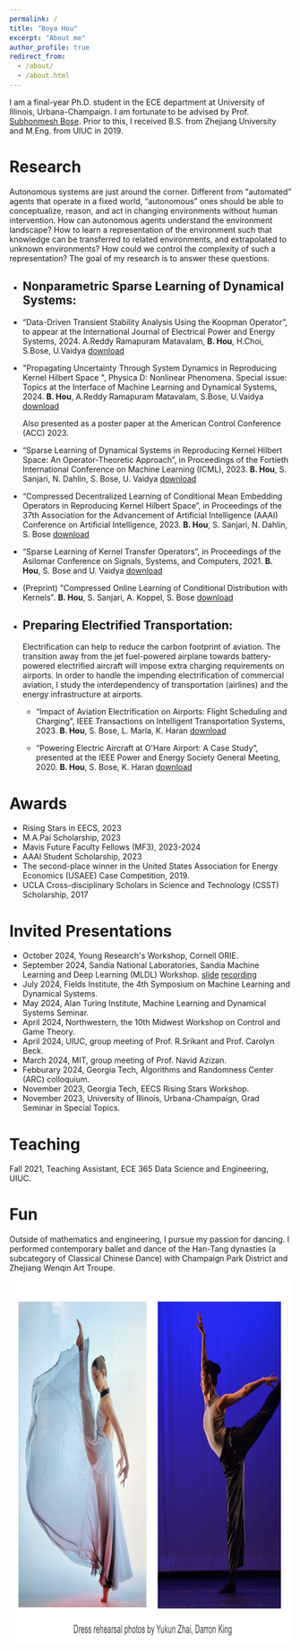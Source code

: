 ```yaml
---
permalink: /
title: "Boya Hou"
excerpt: "About me"
author_profile: true
redirect_from: 
  - /about/
  - /about.html
---
```



I am a final-year Ph.D. student in the ECE department at University of Illinois, Urbana-Champaign. I am fortunate to be advised by Prof. [Subhonmesh Bose](http://boses.ece.illinois.edu/). Prior to this, I received B.S. from Zhejiang University and M.Eng. from UIUC in 2019. 


# Research

Autonomous systems are just around the corner. Different from “automated” agents that operate in a fixed world, “autonomous” ones should be able to conceptualize, reason, and act in changing environments without human intervention. How can autonomous agents understand the environment landscape? How to learn a representation of the environment such that knowledge can be transferred to related environments, and extrapolated to unknown environments? How could we control the complexity of such a representation? The goal of my research is to answer these questions. 

- ## Nonparametric Sparse Learning of Dynamical Systems:

 - “Data-Driven Transient Stability Analysis Using the Koopman Operator”, to appear at the International Journal of Electrical Power and Energy Systems, 2024. 
   A.Reddy Ramapuram Matavalam, **B. Hou**, H.Choi, S.Bose, U.Vaidya  [download](https://papers.ssrn.com/sol3/papers.cfm?abstract_id=4805006)

 - "Propagating Uncertainty Through System Dynamics in Reproducing Kernel Hilbert Space ", Physica D: Nonlinear Phenomena. Special issue: Topics at the Interface of Machine Learning and Dynamical Systems, 2024. 
   **B. Hou**, A.Reddy Ramapuram Matavalam, S.Bose, U.Vaidya [download](https://doi.org/10.1016/j.physd.2024.134168)
    
    Also presented as a poster paper at the American Control Conference (ACC) 2023.
 
  - “Sparse Learning of Dynamical Systems in Reproducing Kernel Hilbert Space: An Operator-Theoretic Approach”, in Proceedings of the Fortieth International Conference on Machine Learning (ICML), 2023. 
    **B. Hou**, S. Sanjari, N. Dahlin, S. Bose, U. Vaidya  [download](https://proceedings.mlr.press/v202/hou23c.html)

  - “Compressed Decentralized Learning of Conditional Mean Embedding Operators in Reproducing Kernel Hilbert Space”, in Proceedings of the 37th Association for the Advancement of Artificial Intelligence (AAAI) Conference on Artificial Intelligence, 2023. 
    **B. Hou**, S. Sanjari, N. Dahlin, S. Bose [download](https://ojs.aaai.org/index.php/AAAI/article/view/25956) 
    
  - “Sparse Learning of Kernel Transfer Operators”, in Proceedings of the Asilomar Conference on Signals, Systems, and Computers, 2021. 
    **B. Hou**, S. Bose and U. Vaidya [download](https://ieeexplore.ieee.org/abstract/document/9723412)
 
  - (Preprint) "Compressed Online Learning of Conditional Distribution with Kernels". 
    **B. Hou**, S. Sanjari, A. Koppel, S. Bose [download](https://arxiv.org/abs/2405.07432)

- ## Preparing Electrified Transportation:
   Electrification can help to reduce the carbon footprint of aviation. The transition away from the jet fuel-powered airplane towards battery-powered electrified aircraft will impose extra charging requirements on airports. In order to handle the impending electrification of commercial aviation, I study the interdependency of transportation (airlines) and the energy infrastructure at airports.

  - “Impact of Aviation Electrification on Airports: Flight Scheduling and Charging”, IEEE Transactions on Intelligent Transportation Systems, 2023.
    **B. Hou**, S. Bose, L. Marla, K. Haran [download](https://ieeexplore.ieee.org/stamp/stamp.jsp?arnumber=10296862)
    

  - “Powering Electric Aircraft at O'Hare Airport: A Case Study”, presented at the IEEE Power and Energy Society General Meeting, 2020.
     **B. Hou**, S. Bose, K. Haran [download](https://ieeexplore.ieee.org/abstract/document/9281871)
   

# Awards
- Rising Stars in EECS, 2023
- M.A.Pai Scholarship, 2023
-	Mavis Future Faculty Fellows (MF3), 2023-2024
- AAAI Student Scholarship, 2023
- The second-place winner in the United States Association for Energy Economics (USAEE) Case Competition, 2019.
- UCLA Cross-disciplinary Scholars in Science and Technology (CSST) Scholarship, 2017

# Invited Presentations
- October 2024, Young Research's Workshop, Cornell ORIE. 
- September 2024, Sandia National Laboratories, Sandia Machine Learning and Deep Learning (MLDL) Workshop. [slide](../assets/sandia.pdf) [recording](../assets/MLDL_Boya.mp4)
- July 2024, Fields Institute, the 4th Symposium on Machine Learning and Dynamical Systems.
- May 2024, Alan Turing Institute, Machine Learning and Dynamical Systems Seminar.
- April 2024, Northwestern, the 10th Midwest Workshop on Control and Game Theory.
- April 2024, UIUC, group meeting of Prof. R.Srikant and Prof. Carolyn Beck.
- March 2024, MIT, group meeting of Prof. Navid Azizan.          				
- Febburary 2024, Georgia Tech, Algorithms and Randomness Center (ARC) colloquium. 
- November 2023, Georgia Tech, EECS Rising Stars Workshop.
- November 2023, University of Illinois, Urbana-Champaign, Grad Seminar in Special Topics.


# Teaching
Fall 2021, Teaching Assistant, ECE 365 Data Science and Engineering, UIUC.

# Fun
Outside of mathematics and engineering, I pursue my passion for dancing. I performed contemporary ballet and dance of the Han-Tang dynasties (a subcategory of Classical Chinese Dance) with Champaign Park District and Zhejiang Wenqin Art Troupe. 

<img src="../assets/dance.jpeg" title="Photo by Darren King." width="650" height="650"  >






